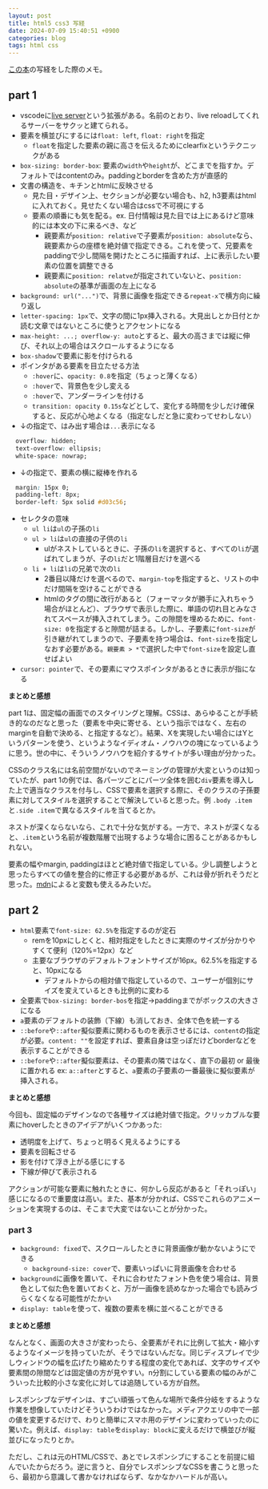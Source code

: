 ```yaml
---
layout: post
title: html5 css3 写経
date: 2024-07-09 15:40:51 +0900
categories: blog
tags: html css
---
```


[この本](https://www.amazon.co.jp/dp/B0176GNY26)の写経をした際のメモ。

## part 1

- vscodeに[live server](https://marketplace.visualstudio.com/items?itemName=ritwickdey.LiveServer)という拡張がある。名前のとおり、live reloadしてくれるサーバーをサクッと建てられる。
- 要素を横並びにするには`float: left`, `float: right`を指定
  - `float`を指定した要素の親に高さを伝えるためにclearfixというテクニックがある
- `box-sizing: border-box`: 要素の`width`や`height`が、どこまでを指すか。デフォルトではcontentのみ。paddingとborderを含めた方が直感的
- 文書の構造を、キチンとhtmlに反映させる
  - 見た目・デザイン上、セクションが必要ない場合も、h2, h3要素はhtmlに入れておく。見せたくない場合はcssで不可視にする
  - 要素の順番にも気を配る。ex. 日付情報は見た目では上にあるけど意味的には本文の下に来るべき、など
    - 親要素が`position: relative`で子要素が`position: absolute`なら、親要素からの座標を絶対値で指定できる。これを使って、兄要素をpaddingで少し間隔を開けたところに描画すれば、上に表示したい要素の位置を調整できる
    - 親要素に`position: relatve`が指定されていないと、`position: absolute`の基準が画面の左上になる
- `background: url("...")`で、背景に画像を指定できる`repeat-x`で横方向に繰り返し
- `letter-spacing: 1px`で、文字の間に1px挿入される。大見出しとか日付とか読む文章ではないところに使うとアクセントになる
- `max-height: ...; overflow-y: auto`とすると、最大の高さまでは縦に伸び、それ以上の場合はスクロールするようになる
- `box-shadow`で要素に影を付けられる
- ポインタがある要素を目立たせる方法
  - `:hover`に、`opacity: 0.8`を指定（ちょっと薄くなる）
  - `:hover`で、背景色を少し変える
  - `:hover`で、アンダーラインを付ける
  - `transition: opacity 0.15s`などとして、変化する時間を少しだけ確保すると、反応が心地よくなる（指定なしだと急に変わってせわしない）
- ↓の指定で、はみ出す場合は`...`表示になる

```css
  overflow: hidden;
  text-overflow: ellipsis;
  white-space: nowrap;
```

- ↓の指定で、要素の横に縦棒を作れる

```css
  margin: 15px 0;
  padding-left: 8px;
  border-left: 5px solid #d03c56;
```

- セレクタの意味
  - `ul li`は`ul`の子孫の`li`
  - `ul > li`は`ul`の直接の子供の`li`
    - ulがネストしているときに、子孫の`li`を選択すると、すべての`li`が選ばれてしまうが、子の`li`だと1階層目だけを選べる
  - `li + li`は`li`の兄弟で次の`li`
    - 2番目以降だけを選べるので、`margin-top`を指定すると、リストの中だけ間隔を空けることができる
    - htmlのタグの間に改行があると（フォーマッタが勝手に入れちゃう場合がほとんど）、ブラウザで表示した際に、単語の切れ目とみなされてスペースが挿入されてしまう。この隙間を埋めるために、`font-size: 0`を指定すると隙間が詰まる。しかし、子要素に`font-size`が引き継がれてしまうので、子要素を持つ場合は、`font-size`を指定しなおす必要がある。`親要素 > *`で選択した中で`font-size`を設定し直せばよい
- `cursor: pointer`で、その要素にマウスポインタがあるときに表示が指になる

**まとめと感想**

part 1は、固定幅の画面でのスタイリングと理解。CSSは、あらゆることが手続き的なのだなと思った（要素を中央に寄せる、という指示ではなく、左右のmarginを自動で決める、と指定するなど）。結果、Xを実現したい場合にはYというパターンを使う、というようなイディオム・ノウハウの塊になっているように思う。世の中に、そういうノウハウを紹介するサイトが多い理由が分かった。

CSSのクラス名には名前空間がないのでネーミングの管理が大変というのは知っていたが、part 1の例では、各パーツごとにパーツ全体を囲む`div`要素を導入した上で適当なクラスを付与し、CSSで要素を選択する際に、そのクラスの子孫要素に対してスタイルを選択することで解決していると思った。例 `.body .item`と`.side .item`で異なるスタイルを当てるとか。

ネストが深くならないなら、これで十分な気がする。一方で、ネストが深くなると、`.item`という名前が複数階層で出現するような場合に困ることがあるかもしれない。

要素の幅やmargin, paddingはほとど絶対値で指定している。少し調整しようと思ったらすべての値を整合的に修正する必要があるが、これは骨が折れそうだと思った。[mdn](https://developer.mozilla.org/ja/docs/Web/CSS/Using_CSS_custom_properties)によると変数も使えるみたいだ。

## part 2

- `html`要素で`font-size: 62.5%`を指定するのが定石
  - remを10pxにしとくと、相対指定をしたときに実際のサイズが分かりやすくて便利（120%=12px）など
  - 主要なブラウザのデフォルトフォントサイズが16px。62.5%を指定すると、10pxになる
    - デフォルトからの相対値で指定しているので、ユーザーが個別にサイズを変えているときも比例的に変わる
- 全要素で`box-sizing: border-bos`を指定→paddingまでがボックスの大きさになる
- `a`要素のデフォルトの装飾（下線）も消しておき、全体で色を統一する
- `::before`や`::after`擬似要素に関わるものを表示させるには、`content`の指定が必要。`content: ""`を設定すれば、要素自身は空っぽだけどborderなどを表示することができる
- `::before`や`::after`擬似要素は、その要素の隣ではなく、直下の最初 or 最後に置かれる ex: `a::after`とすると、`a`要素の子要素の一番最後に擬似要素が挿入される。

**まとめと感想**

今回も、固定幅のデザインなので各種サイズは絶対値で指定。クリッカブルな要素にhoverしたときのアイデアがいくつかあった:

- 透明度を上げて、ちょっと明るく見えるようにする
- 要素を回転させる
- 影を付けて浮き上がる感じにする
- 下線が伸びて表示される

アクションが可能な要素に触れたときに、何かしら反応があると「それっぽい」感じになるので重要度は高い。また、基本が分かれば、CSSでこれらのアニメーションを実現するのは、そこまで大変ではないことが分かった。

### part 3

- `background: fixed`で、スクロールしたときに背景画像が動かないようにできる
  - `background-size: cover`で、要素いっぱいに背景画像を合わせる
- `background`に画像を置いて、それに合わせたフォント色を使う場合は、背景色として似た色を置いておくと、万が一画像を読めなかった場合でも読みづらくなくなる可能性がたかい
- `display: table`を使って、複数の要素を横に並べることができる

**まとめと感想**

なんとなく、画面の大きさが変わったら、全要素がそれに比例して拡大・縮小するようなイメージを持っていたが、そうではないんだな。同じディスプレイで少しウィンドウの幅を広げたり縮めたりする程度の変化であれば、文字のサイズや要素間の隙間などは固定値の方が見やすい。n分割にしている要素の幅のみがこういった比較的小さな変化に対しては追随している方が自然。

レスポンシブなデザインは、すごい頑張って色んな場所で条件分岐をするような作業を想像していたけどそういうわけではなかった。メディアクエリの中で一部の値を変更するだけで、わりと簡単にスマホ用のデザインに変わっていったのに驚いた。例えば、`display: table`を`display: block`に変えるだけで横並びが縦並びになったりとか。

ただし、これは元のHTML/CSSで、あとでレスポンシブにすることを前提に組んでいたからだろう。逆に言うと、自分でレスポンシブなCSSを書こうと思ったら、最初から意識して書かなければならず、なかなかハードルが高い。
